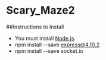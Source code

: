 # Scary_Maze2

##Instructions to Install
* You must install <a href="http://nodejs.org/">Node.js</a>. 
* npm install --save express@4.10.2
* npm install --save socket.io



